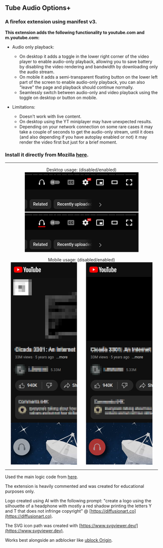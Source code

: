 ## Tube Audio Options+
### A firefox extension using manifest v3.
**This extension adds the following functionality to youtube.com and m.youtube.com:**

- Audio only playback:
	- On desktop it adds a toggle in the lower right corner of the video player to enable audio-only playback, allowing you to save battery by disabling the video rendering and bandwidth by downloading only the audio stream.
	- On mobile it adds a semi-transparent floating button on the lower left part of the screen to enable audio-only playback, you can also "leave" the page and playback should continue normally.	
	- Seamlessly switch between audio-only and video playback using the toggle on desktop or button on mobile.

- Limitations:
	- Doesn't work with live content.
	- On desktop using the YT miniplayer may have unexpected results.
	- Depending on your network connection on some rare cases it may take a couple of seconds to get the audio-only stream, until it does (and also depending if you have autoplay enabled or not) it may render the video first but just for a brief moment.

### Install it directly from Mozilla [here](https://addons.mozilla.org/en-US/firefox/addon/tube-audio-options/).

---

<p align="center">
Desktop usage: (disabled/enabled)<br />
<img src="onboarding/usage_desktop_disabled.png" alt="Desktop disabled"><br />
<img src="onboarding/usage_desktop_enabled.png" alt="Desktop enabled">
</p>

<p align="center">
Mobile usage: (disabled/enabled)<br />
<img src="onboarding/usage_mobile.png" alt="Mobile disabled/enabled">
</p>

---

Used the main logic code from [here](https://github.com/craftwar/youtube-audio).  

The extension is heavily commented and was created for educational purposes only.  

Logo created using AI with the following prompt: "create a logo using the silhouette of a headphone with mostly a red shadow printing the letters Y and T that does not infringe copyright" @ [https://diffusionart.co](https://diffusionart.co).  

The SVG icon path was created with [https://www.svgviewer.dev/](https://www.svgviewer.dev).  

Works best alongside an adblocker like [ublock Origin](https://github.com/gorhill/uBlock).  
